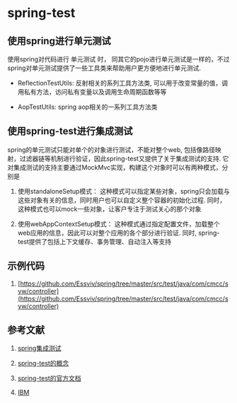 # spring-test

## 使用spring进行单元测试

使用spring对代码进行 单元测试 时， 同其它的pojo进行单元测试是一样的，不过spring对单元测试提供了一些工具类来帮助用户更方便地进行单元测试. 

* ReflectionTestUtils:  反射相关的系列工具方法类, 可以用于改变常量的值，调用私有方法，访问私有变量以及调用生命周期函数等等

* AopTestUtils: spring aop相关的一系列工具方法类

## 使用spring-test进行集成测试

spring的单元测试只能对单个的对象进行测试，不能对整个web, 包括像路径映射，过滤器链等机制进行验证，因此spring-test又提供了关于集成测试的支持. 它对集成测试的支持主要通过MockMvc实现，构建这个对象时可以有两种模式，分别是

1. 使用standaloneSetup模式： 这种模式可以指定某些对象，spring只会加载与这些对象有关的信息，同时用户也可以自定义整个容器的初始化过程. 同时，这种模式也可以mock一些对象，让客户专注于测试关心的那个对象

2. 使用webAppContextSetup模式： 这种模式通过指定配置文件，加载整个web应用的信息，因此可以对整个应用的各个部分进行验证. 同时, spring-test提供了包括上下文缓存、事务管理、自动注入等支持

 

## 示例代码

1. [https://github.com/Essviv/spring/tree/master/src/test/java/com/cmcc/syw/controller](https://github.com/Essviv/spring/tree/master/src/test/java/com/cmcc/syw/controller)

 

## 参考文献

1. [spring集成测试](http://www.uml.org.cn/j2ee/200905074.asp)

2. [spring-test的概念](http://stackoverflow.com/questions/32223490/are-springs-mockmvc-used-for-unit-testing-or-integration-testing)

3. [spring-test的官方文档](http://docs.spring.io/spring/docs/current/spring-framework-reference/html/unit-testing.html)

4. [IBM](http://www.ibm.com/developerworks/cn/java/j-lo-springunitest/)